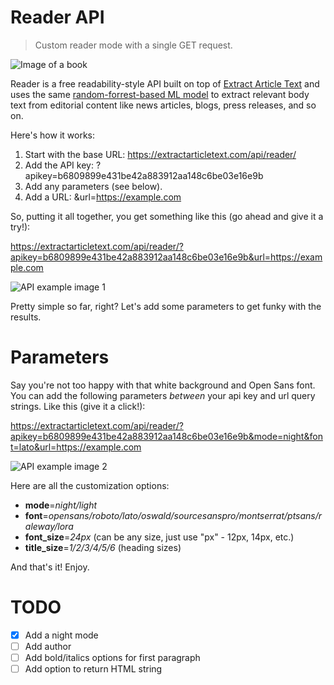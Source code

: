 # Reader API

> Custom reader mode with a single GET request.

![Image of a book](https://cdn.pixabay.com/photo/2015/06/02/12/59/narrative-794978_1280.jpg)

Reader is a free readability-style API built on top of [Extract Article Text](https://extractarticletext.com) and uses the same [random-forrest-based ML model](https://github.com/aleksandr-smechov/vellichor) to extract relevant body text from editorial content like news articles, blogs, press releases, and so on.

Here's how it works:

1. Start with the base URL: https://extractarticletext.com/api/reader/
2. Add the API key: ?apikey=b6809899e431be42a883912aa148c6be03e16e9b
3. Add any parameters (see below).
4. Add a URL: &url=https://example.com

So, putting it all together, you get something like this (go ahead and give it a try!):

https://extractarticletext.com/api/reader/?apikey=b6809899e431be42a883912aa148c6be03e16e9b&url=https://example.com

![API example image 1](https://i.ibb.co/xXFWDLj/Annotation-2020-02-17-131944.png)

Pretty simple so far, right? Let's add some parameters to get funky with the results.

# Parameters

Say you're not too happy with that white background and Open Sans font. You can add the following parameters *between* your api key and url query strings. Like this (give it a click!):

https://extractarticletext.com/api/reader/?apikey=b6809899e431be42a883912aa148c6be03e16e9b&mode=night&font=lato&url=https://example.com

![API example image 2](https://i.ibb.co/wYxCCDX/Annotation-2020-02-17-132725.png)

Here are all the customization options:

* **mode**=*night/light*
* **font**=*opensans/roboto/lato/oswald/sourcesanspro/montserrat/ptsans/raleway/lora*
* **font_size**=*24px* (can be any size, just use "px" - 12px, 14px, etc.)
* **title_size**=*1/2/3/4/5/6* (heading sizes)

And that's it! Enjoy.

# TODO

- [x] Add a night mode
- [ ] Add author
- [ ] Add bold/italics options for first paragraph
- [ ] Add option to return HTML string
